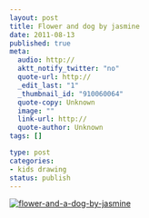 ```yaml
--- 
layout: post
title: Flower and dog by jasmine
date: 2011-08-13
published: true
meta: 
  audio: http://
  aktt_notify_twitter: "no"
  quote-url: http://
  _edit_last: "1"
  _thumbnail_id: "910060064"
  quote-copy: Unknown
  image: ""
  link-url: http://
  quote-author: Unknown
tags: []

type: post
categories: 
- kids drawing
status: publish
---
```



[![](http://media.eick.us/2011/08/flower-and-a-dog-by-jasmine-297x500.png "flower-and-a-dog-by-jasmine")](http://media.eick.us/2011/08/flower-and-a-dog-by-jasmine.png)
